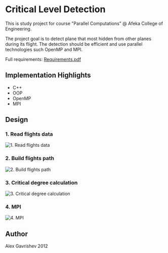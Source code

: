 # Critical Level Detection

This is study project for course "Parallel Computations" @ Afeka College of Engineering.

The project goal is to detect plane that most hidden from other planes during its flight.
The detection should be efficient and use parallel technologies such OpenMP and MPI.

Full requirements: [Requirements.pdf][1]

## Implementation Highlights

* C++
* OOP
* OpenMP
* MPI

## Design

### 1. Read flights data
![1. Read flights data](https://raw.github.com/anod/CriticalLevelCalculation/master/docs/1ReadData.png "1. Read Flights data")

### 2. Build flights path
![2. Build flights path](https://raw.github.com/anod/CriticalLevelCalculation/master/docs/2BuildFlightPath.png "2. Build flights path")

### 3. Critical degree calculation
![3. Critical degree calculation](https://raw.github.com/anod/CriticalLevelCalculation/master/docs/3CriticalDegreeCalculation.png "3. Critical degree calculation")

### 4. MPI
![4. MPI](https://raw.github.com/anod/CriticalLevelCalculation/master/docs/4MPI.png "4. MPI")


## Author

Alex Gavrishev 2012

 [1]: https://github.com/anod/CriticalLevelCalculation/blob/master/docs/Requirements.pdf?raw=true
